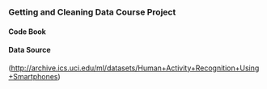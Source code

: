 ### Getting and Cleaning Data Course Project
#### Code Book

#### Data Source
(http://archive.ics.uci.edu/ml/datasets/Human+Activity+Recognition+Using+Smartphones)


